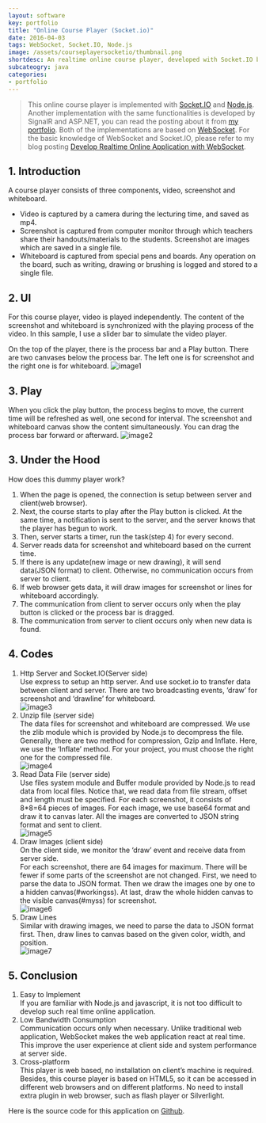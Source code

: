 ```yaml
---
layout: software
key: portfolio
title: "Online Course Player (Socket.io)"
date: 2016-04-03
tags: WebSocket, Socket.IO, Node.js
image: /assets/courseplayersocketio/thumbnail.png
shortdesc: An realtime online course player, developed with Socket.IO based on Node.js
subcateogry: java
categories:
- portfolio
---
```


> This online course player is implemented with [Socket.IO](http://socket.io/) and [Node.js](https://nodejs.org/en/). Another implementation with the same functionalities is developed by SignalR and ASP.NET, you can read the posting about it from [my portfolio](http://jojozhuang.github.io/portfolio/2016/03/25/Online-Course-Player-SignalR/). Both of the implementations are based on [WebSocket](https://en.wikipedia.org/wiki/WebSocket). For the basic knowledge of WebSocket and Socket.IO, please refer to my blog posting [Develop Realtime Online Application with WebSocket](http://jojozhuang.github.io/blog/2016/03/07/develop-realtime-online-application-with-websocket/).

## 1. Introduction
A course player consists of three components, video, screenshot and whiteboard.

* Video is captured by a camera during the lecturing time, and saved as mp4.
* Screenshot is captured from computer monitor through which teachers share their handouts/materials to the students. Screenshot are images which are saved in a single file.
* Whiteboard is captured from special pens and boards. Any operation on the board, such as writing, drawing or brushing is logged and stored to a single file.

## 2. UI
For this course player, video is played independently. The content of the screenshot and whiteboard is synchronized with the playing process of the video. In this sample, I use a slider bar to simulate the video player.

On the top of the player, there is the process bar and a Play button. There are two canvases below the process bar. The left one is for screenshot and the right one is for whiteboard.
![image1](/assets/courseplayersocketio/image1.png)  

## 3. Play
When you click the play button, the process begins to move, the current time will be refreshed as well, one second for interval. The screenshot and whiteboard canvas show the content simultaneously. You can drag the process bar forward or afterward.
![image2](/assets/courseplayersocketio/image2.png)  

## 3. Under the Hood
How does this dummy player work?  
1) When the page is opened, the connection is setup between server and client(web browser).  
2) Next, the course starts to play after the Play button is clicked. At the same time, a notification is sent to the server, and the server knows that the player has begun to work.  
3) Then, server starts a timer, run the task(step 4) for every second.  
4) Server reads data for screenshot and whiteboard based on the current time.  
5) If there is any update(new image or new drawing), it will send data(JSON format) to client. Otherwise, no communication occurs from server to client.  
6) If web browser gets data, it will draw images for screenshot or lines for whiteboard accordingly.  
7) The communication from client to server occurs only when the play button is clicked or the process bar is dragged.  
8) The communication from server to client occurs only when new data is found.  

## 4. Codes
1) Http Server and Socket.IO(Server side)  
Use express to setup an http server. And use socket.io to transfer data between client and server. There are two broadcasting events, ‘draw’ for screenshot and ‘drawline’ for whiteboard.  
![image3](/assets/courseplayersocketio/image3.png)  
2) Unzip file (server side)  
The data files for screenshot and whiteboard are compressed. We use the zlib module which is provided by Node.js to decompress the file. Generally, there are two method for compression, Gzip and Inflate. Here, we use the ‘Inflate’ method. For your project, you must choose the right one for the compressed file.  
![image4](/assets/courseplayersocketio/image4.png)  
3) Read Data File (server side)  
Use files system module and Buffer module provided by Node.js to read data from local files. Notice that, we read data from file stream, offset and length must be specified. For each screenshot, it consists of 8\*8=64 pieces of images. For each image, we use base64 format and draw it to canvas later. All the images are converted to JSON string format and sent to client.  
![image5](/assets/courseplayersocketio/image5.png)  
4) Draw Images (client side)  
On the client side, we monitor the ‘draw’ event and receive data from server side.  
For each screenshot, there are 64 images for maximum. There will be fewer if some parts of the screenshot are not changed. First, we need to parse the data to JSON format. Then we draw the images one by one to a hidden canvas(\#workingss). At last, draw the whole hidden canvas to the visible canvas(\#myss) for screenshot.  
![image6](/assets/courseplayersocketio/image6.png)  
5) Draw Lines  
Similar with drawing images, we need to parse the data to JSON format first. Then, draw lines to canvas based on the given  color, width, and position.  
![image7](/assets/courseplayersocketio/image7.png)  

## 5. Conclusion
1) Easy to Implement  
If you are familiar with Node.js and javascript, it is not too difficult to develop such real time online application.  
2) Low Bandwidth Consumption  
Communication occurs only when necessary. Unlike traditional web application, WebSocket makes the web application react at real time. This improve the user experience at client side and system performance at server side.  
3) Cross-platform  
This player is web based, no installation on client’s machine is required. Besides, this course player is based on HTML5, so it can be accessed in different web browsers and on different platforms. No need to install extra plugin in web browser, such as flash player or Silverlight.  

Here is the source code for this application on [Github](https://github.com/jojozhuang/Study/tree/master/NodeJs/CoursePlayer).
